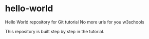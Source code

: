 # hello-world
Hello World repository for Git tutorial
No more urls for you w3schools

This repository is built step by step in the tutorial.
